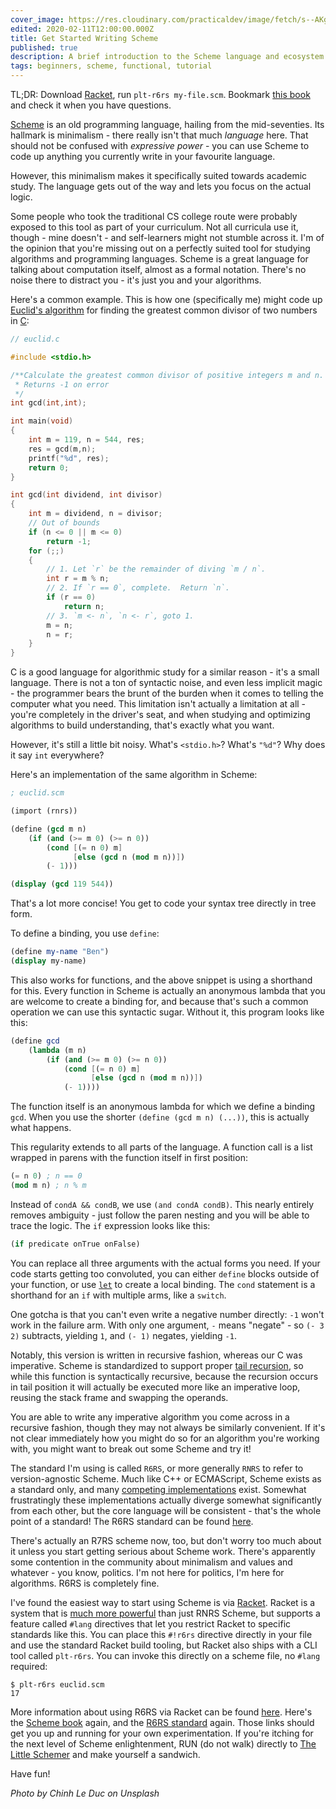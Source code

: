 ```yaml
---
cover_image: https://res.cloudinary.com/practicaldev/image/fetch/s--AKg3LOMU--/c_imagga_scale,f_auto,fl_progressive,h_420,q_auto,w_1000/https://dev-to-uploads.s3.amazonaws.com/i/ugtvxwhh7gxdh36kxlfl.jpg
edited: 2020-02-11T12:00:00.000Z
title: Get Started Writing Scheme
published: true
description: A brief introduction to the Scheme language and ecosystem.
tags: beginners, scheme, functional, tutorial
---
```

TL;DR: Download [Racket](https://racket-lang.org/), run `plt-r6rs my-file.scm`.  Bookmark [this book](https://www.scheme.com/tspl4/) and check it when you have questions.

[Scheme](https://en.wikipedia.org/wiki/Scheme_%28programming_language%29) is an old programming language, hailing from the mid-seventies.  Its hallmark is minimalism - there really isn't that much *language* here.  That should not be confused with *expressive power* - you can use Scheme to code up anything you currently write in your favourite language.

However, this minimalism makes it specifically suited towards academic study.  The language gets out of the way and lets you focus on the actual logic.

Some people who took the traditional CS college route were probably exposed to this tool as part of your curriculum.  Not all curricula use it, though - mine doesn't -  and self-learners might not stumble across it.  I'm of the opinion that you're missing out on a perfectly suited tool for studying algorithms and programming languages.  Scheme is a great language for talking about computation itself, almost as a formal notation.  There's no noise there to distract you - it's just you and your algorithms.

Here's a common example.  This is how one (specifically me) might code up [Euclid's algorithm](https://en.wikipedia.org/wiki/Euclidean_algorithm) for finding the greatest common divisor of two numbers in [C](https://en.wikipedia.org/wiki/C_%28programming_language%29):

```c
// euclid.c

#include <stdio.h>

/**Calculate the greatest common divisor of positive integers m and n.
 * Returns -1 on error
 */
int gcd(int,int);

int main(void)
{
    int m = 119, n = 544, res;
    res = gcd(m,n);
    printf("%d", res);
    return 0;
}

int gcd(int dividend, int divisor)
{
    int m = dividend, n = divisor;
    // Out of bounds
    if (n <= 0 || m <= 0)
        return -1;
    for (;;)
    {
        // 1. Let `r` be the remainder of diving `m / n`.
        int r = m % n;
        // 2. If `r == 0`, complete.  Return `n`.
        if (r == 0)
            return n;
        // 3. `m <- n`, `n <- r`, goto 1.
        m = n;
        n = r;
    }
}
```

C is a good language for algorithmic study for a similar reason - it's a small language.  There is not a ton of syntactic noise, and even less implicit magic - the programmer bears the brunt of the burden when it comes to telling the computer what you need.  This limitation isn't actually a limitation at all - you're completely in the driver's seat, and when studying and optimizing algorithms to build understanding, that's exactly what you want.

However, it's still a little bit noisy.  What's `<stdio.h>`?  What's `"%d"`?  Why does it say `int` everywhere?

Here's an implementation of the same algorithm in Scheme:

```scheme
; euclid.scm

(import (rnrs))

(define (gcd m n)
    (if (and (>= m 0) (>= n 0))
        (cond [(= n 0) m]
              [else (gcd n (mod m n))])
        (- 1)))

(display (gcd 119 544))
```

That's a lot more concise!  You get to code your syntax tree directly in tree form.

To define a binding, you use `define`:

```scheme
(define my-name "Ben")
(display my-name)
```

This also works for functions, and the above snippet is using a shorthand for this.  Every function in Scheme is actually an anonymous lambda that you are welcome to create a binding for, and because that's such a common operation we can use this syntactic sugar.  Without it, this program looks like this:

```scheme
(define gcd
    (lambda (m n)
        (if (and (>= m 0) (>= n 0))
            (cond [(= n 0) m]
                  [else (gcd n (mod m n))])
            (- 1))))
```

The function itself is an anonymous lambda for which we define a binding `gcd`.  When you use the shorter `(define (gcd m n) (...))`, this is actually what happens.

This regularity extends to all parts of the language.  A function call is a list wrapped in parens with the function itself in first position:

```scheme
(= n 0) ; n == 0
(mod m n) ; n % m
```

Instead of `condA && condB`, we use `(and condA condB)`.  This nearly entirely removes ambiguity - just follow the paren nesting and you will be able to trace the logic.  The `if` expression looks like this:

```scheme
(if predicate onTrue onFalse)
```

You can replace all three arguments with the actual forms you need.  If your code starts getting too convoluted, you can either `define` blocks outside of your function, or use [`let`](https://www.scheme.com/tspl4/start.html#./start:h4) to create a local binding.  The `cond` statement is a shorthand for an `if` with multiple arms, like a `switch`.

One gotcha is that you can't even write a negative number directly:  `-1` won't work in the failure arm.  With only one argument, `-` means "negate" - so `(- 3 2)` subtracts, yielding `1`, and `(- 1)` negates, yielding `-1`.

Notably, this version is written in recursive fashion, whereas our C was imperative.  Scheme is standardized to support proper [tail recursion](https://stackoverflow.com/questions/33923/what-is-tail-recursion), so while this function is syntactically recursive, because the recursion occurs in tail position it will actually be executed more like an imperative loop, reusing the stack frame and swapping the operands.

You are able to write any imperative algorithm you come across in a recursive fashion, though they may not always be similarly convenient.  If it's not clear immediately how you might do so for an algorithm you're working with, you might want to break out some Scheme and try it!

The standard I'm using is called `R6RS`, or more generally `RNRS` to refer to version-agnostic Scheme.  Much like C++ or ECMAScript, Scheme exists as a standard only, and many [competing implementations](http://www.r6rs.org/implementations.html) exist.  Somewhat frustratingly these implementations actually diverge somewhat significantly from each other, but the core language will be consistent - that's the whole point of a standard!  The R6RS standard can be found [here](http://www.r6rs.org/).

There's actually an R7RS scheme now, too, but don't worry too much about it unless you start getting serious about Scheme work.  There's apparently some contention in the community about minimalism and values and whatever - you know, politics.  I'm not here for politics, I'm here for algorithms.  R6RS is completely fine.

I've found the easiest way to start using Scheme is via [Racket](https://racket-lang.org/).  Racket is a system that is [much more powerful](https://felleisen.org/matthias/manifesto/) than just RNRS Scheme, but supports a feature called `#lang` directives that let you restrict Racket to specific standards like this.  You can place this `#!r6rs` directive directly in your file and use the standard Racket build tooling, but Racket also ships with a CLI tool called `plt-r6rs`.  You can invoke this directly on a scheme file, no `#lang` required:

```
$ plt-r6rs euclid.scm
17
```

More information about using R6RS via Racket can be found [here](https://docs.racket-lang.org/r6rs/index.html).  Here's the [Scheme book](https://www.scheme.com/tspl4/) again, and the [R6RS standard](http://www.r6rs.org/) again.  Those links should get you up and running for your own experimentation.  If you're itching for the next level of Scheme enlightenment, RUN (do not walk) directly to [The Little Schemer](https://www.ccs.neu.edu/home/matthias/BTLS/) and make yourself a sandwich.

Have fun!

*Photo by Chinh Le Duc on Unsplash*
